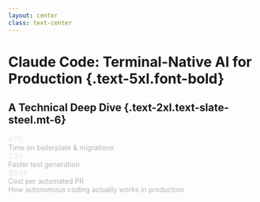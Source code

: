 ```yaml
---
layout: center
class: text-center
---
```


# Claude Code: Terminal-Native AI for Production {.text-5xl.font-bold}

## A Technical Deep Dive {.text-2xl.text-slate-steel.mt-6}

<div class="mt-12 grid grid-cols-3 gap-8 text-left max-w-3xl mx-auto">
  <div class="border-l-2 border-iron-ochre pl-4">
    <div class="text-2xl font-bold text-bone-white">67%</div>
    <div class="text-sm text-fog-grey">Time on boilerplate & migrations</div>
  </div>
  <div class="border-l-2 border-iron-ochre pl-4">
    <div class="text-2xl font-bold text-bone-white">3.2x</div>
    <div class="text-sm text-fog-grey">Faster test generation</div>
  </div>
  <div class="border-l-2 border-iron-ochre pl-4">
    <div class="text-2xl font-bold text-bone-white">$0.08</div>
    <div class="text-sm text-fog-grey">Cost per automated PR</div>
  </div>
</div>

<div class="mt-16 text-sm text-fog-grey">
How autonomous coding actually works in production
</div>

<!--
Let's cut through the hype. You're here because you've seen AI coding demos and wondered if they actually work in production. Today we'll look at Claude Code - not as another "revolutionary" tool, but as a practical engineering instrument with clear strengths, real limitations, and specific use cases where it excels.
-->

<style>
  .text-slate-steel { color: #4C5A61; }
  .text-bone-white { color: #EAE7DC; }
  .text-fog-grey { color: #B0B3B8; }
  .border-iron-ochre { border-color: #A35E35; }
  .bg-obsidian-black { background-color: #0C0C0C; }
  .bg-ash-graphite { background-color: #2B2B2B; }
</style>
